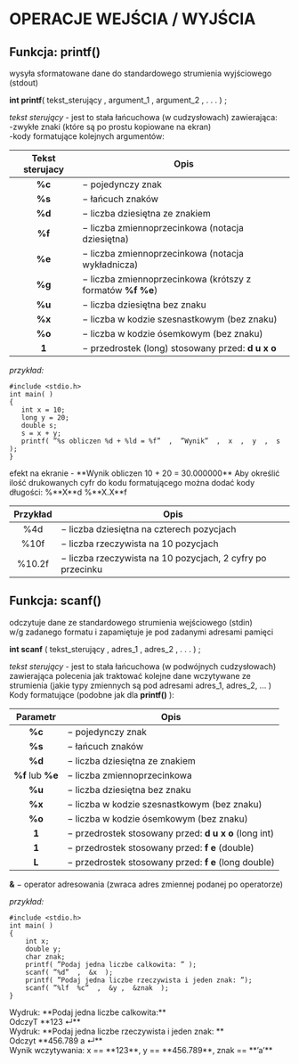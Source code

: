 OPERACJE  WEJŚCIA / WYJŚCIA
===

Funkcja: **printf()** 
---
<p> 
wysyła sformatowane dane do standardowego strumienia wyjściowego (stdout)

__int   printf__( tekst_sterujący , argument_1 , argument_2 ,  . . .  ) ;

_*tekst sterujący*_ - jest to stała łańcuchowa (w cudzysłowach) zawierająca:  
-zwykłe znaki (które są po prostu kopiowane na ekran)<br>
-kody formatujące kolejnych argumentów:<br>
</p>

Tekst sterujacy |Opis                                                       
:--------------:|------------------------------------------------------------
**%c**          | − pojedynczy znak                                         
**%s**          | − łańcuch znaków                                          
**%d**          | − liczba dziesiętna ze znakiem                            
**%f**          | − liczba zmiennoprzecinkowa (notacja dziesiętna)          
**%e**          | − liczba zmiennoprzecinkowa (notacja wykładnicza)         
**%g**          | − liczba zmiennoprzecinkowa (krótszy z formatów **%f %e**)
**%u**          | − liczba dziesiętna bez znaku                             
**%x**          | − liczba w kodzie szesnastkowym (bez znaku)               
**%o**          | − liczba w kodzie ósemkowym (bez znaku)                   
**1**           | − przedrostek (long) stosowany przed:  **d  u  x  o**     

*przykład:*
 ```
#include <stdio.h>  
int main( ) 
{   
	int x = 10;   
	long y = 20;   
	double s;   
	s = x + y; 
	printf( ”%s obliczen %d + %ld = %f”  ,  ”Wynik”  ,  x  ,  y  ,  s  );  
}
```
<p>
efekt na ekranie - **Wynik obliczen 10 + 20 = 30.000000** 
Aby określić ilość drukowanych cyfr do kodu formatującego można dodać kody długości:   %**X**d     %**X.X**f 
</p>

Przykład |Opis                                                       
:-------:|------------------------------------------------------------
%4d      | − liczba dziesiętna na czterech pozycjach                  
%10f     | − liczba rzeczywista na 10 pozycjach                       
%10.2f   | − liczba rzeczywista na 10 pozycjach, 2 cyfry po przecinku 

Funkcja: **scanf()**
---
<p>
odczytuje dane ze standardowego strumienia wejściowego (stdin)<br>w/g zadanego formatu i zapamiętuje je pod zadanymi adresami pamięci 
 
**int   scanf** ( tekst_sterujący , adres_1 , adres_2 ,  . . .  ) ; 

_*tekst sterujący*_ - jest to stała łańcuchowa (w podwójnych cudzysłowach) zawierająca polecenia jak traktować kolejne dane wczytywane ze strumienia (jakie typy zmiennych są pod adresami adres_1, adres_2, ... )<br>
Kody formatujące (podobne jak dla **printf()** ): 
</p>

Parametr           |Opis                                        
:-----------------:|------------------------------------------------------------
**%c**             | − pojedynczy znak                                         
**%s**             | − łańcuch znaków                                          
**%d**             | − liczba dziesiętna ze znakiem                            
**%f**  lub  **%e**| − liczba zmiennoprzecinkowa                               
**%u**             | − liczba dziesiętna bez znaku                             
**%x**             | − liczba w kodzie szesnastkowym (bez znaku)               
**%o**             | − liczba w kodzie ósemkowym (bez znaku)                   
**1**              | − przedrostek stosowany przed:  **d  u  x  o**  (long int) 
**1**              | − przedrostek stosowany przed:  **f  e**  (double)        
**L**              | − przedrostek stosowany przed:  **f  e**  (long double)   

**&**  −   operator adresowania (zwraca adres zmiennej podanej po operatorze) 

*przykład:*
```
#include <stdio.h>  
int main( ) 
{   
	int x;   
	double y;   
	char znak;   
	printf( ”Podaj jedna liczbe calkowita: ” );   
	scanf( ”%d”  ,  &x  );   
	printf( ”Podaj jedna liczbe rzeczywista i jeden znak: ”);   
	scanf( ”%lf  %c”  ,  &y ,  &znak  );  
}
```
<p>
Wydruk:       **Podaj jedna liczbe calkowita:**<br>
OdczyT	      **123 ↵**<br>
Wydruk:       **Podaj jedna liczbe rzeczywista i jeden znak: **<br>
Odczyt        **456.789  a ↵**<br>
Wynik wczytywania:  x == **123**,  y == **456.789**,  znak == **’a’**<br>
</p>
